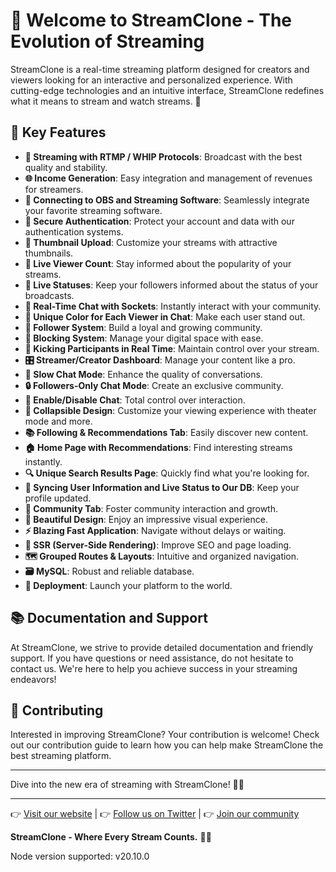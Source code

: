# 🌟 Welcome to StreamClone - The Evolution of Streaming

StreamClone is a real-time streaming platform designed for creators and viewers looking for an interactive and personalized experience. With cutting-edge technologies and an intuitive interface, StreamClone redefines what it means to stream and watch streams. 🚀

## 🚩 Key Features

- **📡 Streaming with RTMP / WHIP Protocols**: Broadcast with the best quality and stability.
- **🌐 Income Generation**: Easy integration and management of revenues for streamers.
- **🔗 Connecting to OBS and Streaming Software**: Seamlessly integrate your favorite streaming software.
- **🔐 Secure Authentication**: Protect your account and data with our authentication systems.
- **📸 Thumbnail Upload**: Customize your streams with attractive thumbnails.
- **👀 Live Viewer Count**: Stay informed about the popularity of your streams.
- **🚦 Live Statuses**: Keep your followers informed about the status of your broadcasts.
- **💬 Real-Time Chat with Sockets**: Instantly interact with your community.
- **🎨 Unique Color for Each Viewer in Chat**: Make each user stand out.
- **👥 Follower System**: Build a loyal and growing community.
- **🚫 Blocking System**: Manage your digital space with ease.
- **👢 Kicking Participants in Real Time**: Maintain control over your stream.
- **🎛️ Streamer/Creator Dashboard**: Manage your content like a pro.
- **🐢 Slow Chat Mode**: Enhance the quality of conversations.
- **🔒 Followers-Only Chat Mode**: Create an exclusive community.
- **📴 Enable/Disable Chat**: Total control over interaction.
- **🔽 Collapsible Design**: Customize your viewing experience with theater mode and more.
- **📚 Following & Recommendations Tab**: Easily discover new content.
- **🏠 Home Page with Recommendations**: Find interesting streams instantly.
- **🔍 Unique Search Results Page**: Quickly find what you're looking for.
- **🔄 Syncing User Information and Live Status to Our DB**: Keep your profile updated.
- **🤝 Community Tab**: Foster community interaction and growth.
- **🎨 Beautiful Design**: Enjoy an impressive visual experience.
- **⚡ Blazing Fast Application**: Navigate without delays or waiting.
- **📄 SSR (Server-Side Rendering)**: Improve SEO and page loading.
- **🗺️ Grouped Routes & Layouts**: Intuitive and organized navigation.
- **🗃️ MySQL**: Robust and reliable database.
- **🚀 Deployment**: Launch your platform to the world.

## 📚 Documentation and Support

At StreamClone, we strive to provide detailed documentation and friendly support. If you have questions or need assistance, do not hesitate to contact us. We're here to help you achieve success in your streaming endeavors!

## 🤝 Contributing

Interested in improving StreamClone? Your contribution is welcome! Check out our contribution guide to learn how you can help make StreamClone the best streaming platform.

---

Dive into the new era of streaming with StreamClone! 🌟🚀

---

👉 [Visit our website](#) | 👉 [Follow us on Twitter](#) | 👉 [Join our community](#)

**StreamClone - Where Every Stream Counts.** 🌟🚀

Node version supported: v20.10.0
